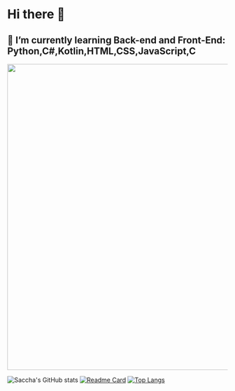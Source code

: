 # Hi there 👋

## 🌱 I’m currently learning Back-end and Front-End: Python,C#,Kotlin,HTML,CSS,JavaScript,C

<img src= https://c.tenor.com/6nBor-Pxi8MAAAAC/anime-onodera.gif width= "700">

![Saccha's GitHub stats](https://github-readme-stats.vercel.app/api?username=saccha&theme=dracula&show_icons=true)
[![Readme Card](https://github-readme-stats.vercel.app/api/pin/?username=saccha&repo=github-readme-stats)](https://github.com/saccha/github-readme-stats)
[![Top Langs](https://github-readme-stats.vercel.app/api/top-langs/?username=saccha&layout=dracula)](https://github.com/saccha/github-readme-stats)
<!--
**Saccha/Saccha** is a ✨ _special_ ✨ repository because its `README.md` (this file) appears on your GitHub profile.

Here are some ideas to get you started:

- 🔭 I’m currently working on ...
- 🌱 I’m currently learning ...
- 👯 I’m looking to collaborate on ...
- 🤔 I’m looking for help with ...
- 💬 Ask me about ...
- 📫 How to reach me: ...
- 😄 Pronouns: ...
- ⚡ Fun fact: ...
-->

